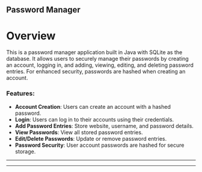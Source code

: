 ## **Password Manager**

# **Overview**

This is a password manager application built in Java with SQLite as the database. It allows users to securely manage their passwords by creating an account, logging in, and adding, viewing, editing, and deleting password entries. For enhanced security, passwords are hashed when creating an account.

### **Features**:
- **Account Creation**: Users can create an account with a hashed password.
- **Login**: Users can log in to their accounts using their credentials.
- **Add Password Entries**: Store website, username, and password details.
- **View Passwords**: View all stored password entries.
- **Edit/Delete Passwords**: Update or remove password entries.
- **Password Security**: User account passwords are hashed for secure storage.

---
---


